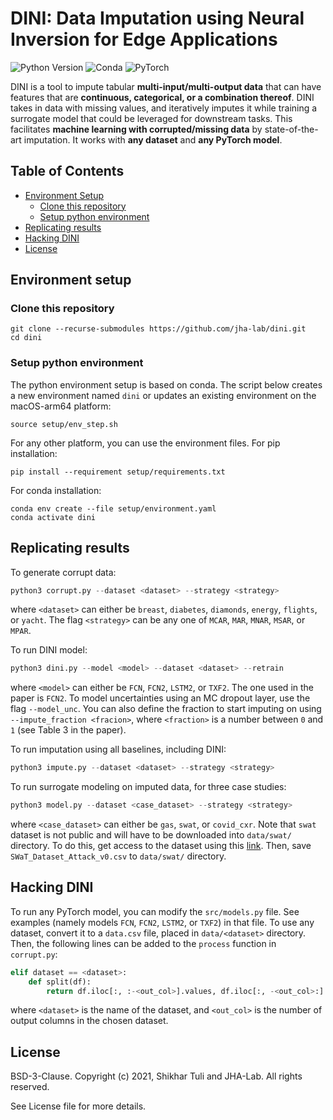 # DINI: Data Imputation using Neural Inversion for Edge Applications

![Python Version](https://img.shields.io/badge/python-v3.9-blue)
![Conda](https://img.shields.io/badge/conda%7Cconda--forge-v4.12.0-blue)
![PyTorch](https://img.shields.io/badge/pytorch-v1.11.0-e74a2b)

DINI is a tool to impute tabular **multi-input/multi-output data** that can have features that are **continuous, categorical, or a combination thereof**. DINI takes in data with missing values, and iteratively imputes it while training a surrogate model that could be leveraged for downstream tasks. This facilitates **machine learning with corrupted/missing data** by state-of-the-art imputation. It works with **any dataset** and **any PyTorch model**.

## Table of Contents
- [Environment Setup](#environment-setup)
  - [Clone this repository](#clone-this-repository)
  - [Setup python environment](#setup-python-environment)
- [Replicating results](#replicating-results)
- [Hacking DINI](#hacking-dini)
- [License](#license)

## Environment setup

### Clone this repository

```shell
git clone --recurse-submodules https://github.com/jha-lab/dini.git
cd dini
```

### Setup python environment  

The python environment setup is based on conda. The script below creates a new environment named `dini` or updates an existing environment on the macOS-arm64 platform:
```shell
source setup/env_step.sh
```

For any other platform, you can use the environment files. For pip installation:
```shell
pip install --requirement setup/requirements.txt
```
For conda installation:
```shell
conda env create --file setup/environment.yaml
conda activate dini
```

## Replicating results

To generate corrupt data:
```python
python3 corrupt.py --dataset <dataset> --strategy <strategy>
```
where `<dataset>` can either be `breast`, `diabetes`, `diamonds`, `energy`, `flights`, or `yacht`. The flag `<strategy>` can be any one of `MCAR`, `MAR`, `MNAR`, `MSAR`, or `MPAR`.

To run DINI model:
```python
python3 dini.py --model <model> --dataset <dataset> --retrain
```
where `<model>` can either be `FCN`, `FCN2`, `LSTM2`, or `TXF2`. The one used in the paper is `FCN2`. To model uncertainties using an MC dropout layer, use the flag `--model_unc`. You can also define the fraction to start imputing on using `--impute_fraction <fracion>`, where `<fraction>` is a number between `0` and `1` (see Table 3 in the paper).

To run imputation using all baselines, including DINI:
```python
python3 impute.py --dataset <dataset> --strategy <strategy>
```

To run surrogate modeling on imputed data, for three case studies:
```python
python3 model.py --dataset <case_dataset> --strategy <strategy>
```
where `<case_dataset>` can either be `gas`, `swat`, or `covid_cxr`. Note that `swat` dataset is not public and will have to be downloaded into `data/swat/` directory. To do this, get access to the dataset using this [link](https://itrust.sutd.edu.sg/itrust-labs_datasets/dataset_info/). Then, save `SWaT_Dataset_Attack_v0.csv` to `data/swat/` directory.

## Hacking DINI

To run any PyTorch model, you can modify the `src/models.py` file. See examples (namely models `FCN`, `FCN2`, `LSTM2`, or `TXF2`) in that file. To use any dataset, convert it to a `data.csv` file, placed in `data/<dataset>` directory. Then, the following lines can be added to the `process` function in `corrupt.py`:
```python
elif dataset == <dataset>:
	def split(df):
		return df.iloc[:, :-<out_col>].values, df.iloc[:, -<out_col>:].values
```
where `<dataset>` is the name of the dataset, and `<out_col>` is the number of output columns in the chosen dataset. 

## License

BSD-3-Clause. 
Copyright (c) 2021, Shikhar Tuli and JHA-Lab.
All rights reserved.

See License file for more details.
